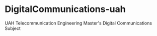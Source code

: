 # DigitalCommunications-uah
UAH Telecommunication Engineering Master's Digital Communications Subject
